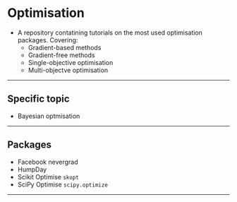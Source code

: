 # Optimisation
- A repository contatining tutorials on the most used optimisation packages. Covering:
    - Gradient-based methods
    - Gradient-free methods
    - Single-objective optimisation
    - Multi-objectve optimisation
***

## Specific topic
- Bayesian optmisation
***

## Packages
- Facebook nevergrad
- HumpDay
- Scikit Optimise `skopt`
- SciPy Optimise `scipy.optimize`
***